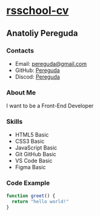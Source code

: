 # [rsschool-cv](https://github.com/pereguda-anatoliy/rsschool-cv)  

## Anatoliy Pereguda  

### Contacts  

- Email: pereguda@gmail.com  
- GitHub: [Pereguda](https://github.com/pereguda-anatoliy)  
- Discod: [Pereguda](https://discordapp.com/users/1329337682492653570)  

### About Me  

I want to be a Front-End Developer  

### Skills  

- HTML5 Basic 
- CSS3 Basic  
- JavaScript Basic  
- Git GitHub Basic    
- VS Code Basic    
- Figma Basic  

### Code Example  
```js  
function greet() {  
  return "hello world!"  
}  
```  


